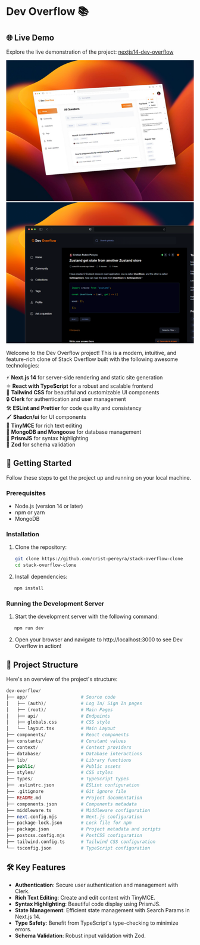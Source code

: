 # Dev Overflow 📚

## 🌐 Live Demo

Explore the live demonstration of the project: [nextjs14-dev-overflow](https://stack-overflow-clone-amber.vercel.app/)

![Dev Overflow Preview](/public/assets/images/demo.jpg)
![Dev Overflow Preview 2](/public/assets/images/demo2.png)

Welcome to the Dev Overflow project! This is a modern, intuitive, and feature-rich clone of Stack Overflow built with the following awesome technologies:

⚡ **Next.js 14** for server-side rendering and static site generation  
⚛️ **React with TypeScript** for a robust and scalable frontend  
🎨 **Tailwind CSS** for beautiful and customizable UI components  
🔒 **Clerk** for authentication and user management  
🛠️ **ESLint and Prettier** for code quality and consistency  
🖌️ **Shadcn/ui** for UI components  
📝 **TinyMCE** for rich text editing  
📂 **MongoDB and Mongoose** for database management  
🌈 **PrismJS** for syntax highlighting  
📏 **Zod** for schema validation

## 🚀 Getting Started

Follow these steps to get the project up and running on your local machine.

### Prerequisites

- Node.js (version 14 or later)
- npm or yarn
- MongoDB

### Installation

1. Clone the repository:

   ```sh
   git clone https://github.com/crist-pereyra/stack-overflow-clone
   cd stack-overflow-clone
   ```

2. Install dependencies:

```sh
   npm install
```

### Running the Development Server

1. Start the development server with the following command:

```sh
   npm run dev
```

2. Open your browser and navigate to http://localhost:3000 to see Dev Overflow in action!

## 📂 Project Structure

Here's an overview of the project's structure:

```php
dev-overflow/
├── app/                    # Source code
│   ├── (auth)/             # Log In/ Sign In pages
│   ├── (root)/             # Main Pages
│   ├── api/                # Endpoints
│   ├── globals.css         # CSS style
│   └── layout.tsx          # Main Layout
├── components/             # React components
├── constants/              # Constant values
├── context/                # Context providers
├── database/               # Database interactions
├── lib/                    # Library functions
├── public/                 # Public assets
├── styles/                 # CSS styles
├── types/                  # TypeScript types
├── .eslintrc.json          # ESLint configuration
├── .gitignore              # Git ignore file
├── README.md               # Project documentation
├── components.json         # Components metadata
├── middleware.ts           # Middleware configuration
├── next.config.mjs         # Next.js configuration
├── package-lock.json       # Lock file for npm
├── package.json            # Project metadata and scripts
├── postcss.config.mjs      # PostCSS configuration
├── tailwind.config.ts      # Tailwind CSS configuration
└── tsconfig.json           # TypeScript configuration
```

## 🛠️ Key Features

- **Authentication**: Secure user authentication and management with Clerk.
- **Rich Text Editing**: Create and edit content with TinyMCE.
- **Syntax Highlighting**: Beautiful code display using PrismJS.
- **State Management**: Efficient state management with Search Params in Next.js 14.
- **Type Safety**: Benefit from TypeScript's type-checking to minimize errors.
- **Schema Validation**: Robust input validation with Zod.
